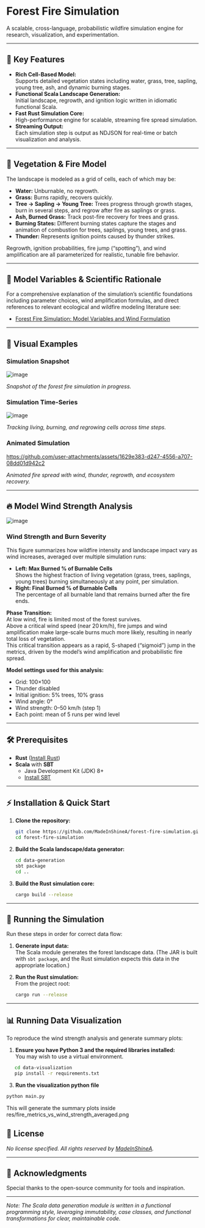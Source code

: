 # Forest Fire Simulation

A scalable, cross-language, probabilistic wildfire simulation engine for research, visualization, and experimentation.

---

## 🚀 Key Features

- **Rich Cell-Based Model:**  
  Supports detailed vegetation states including water, grass, tree, sapling, young tree, ash, and dynamic burning stages.
- **Functional Scala Landscape Generation:**  
  Initial landscape, regrowth, and ignition logic written in idiomatic functional Scala.
- **Fast Rust Simulation Core:**  
  High-performance engine for scalable, streaming fire spread simulation.
- **Streaming Output:**  
  Each simulation step is output as NDJSON for real-time or batch visualization and analysis.

---

## 🌳 Vegetation & Fire Model

The landscape is modeled as a grid of cells, each of which may be:

- **Water:** Unburnable, no regrowth.
- **Grass:** Burns rapidly, recovers quickly.
- **Tree → Sapling → Young Tree:** Trees progress through growth stages, burn in several steps, and regrow after fire as saplings or grass.
- **Ash, Burned Grass:** Track post-fire recovery for trees and grass.
- **Burning States:** Different burning states capture the stages and animation of combustion for trees, saplings, young trees, and grass.
- **Thunder:** Represents ignition points caused by thunder strikes.

Regrowth, ignition probabilities, fire jump (“spotting”), and wind amplification are all parameterized for realistic, tunable fire behavior.

---

## 📄 Model Variables & Scientific Rationale

For a comprehensive explanation of the simulation’s scientific foundations including parameter choices, wind amplification formulas, and direct references to relevant ecological and wildfire modeling literature see:
- [Forest Fire Simulation: Model Variables and Wind Formulation](https://github.com/MadeInShineA/forest-fire-simulation/blob/main/forest_fire_simulation_model.md)

---

## 🌲 Visual Examples

### Simulation Snapshot

![image](https://github.com/user-attachments/assets/ddc16b5c-2091-49d3-a7bb-b463b98525d1)
  
*Snapshot of the forest fire simulation in progress.*


### Simulation Time-Series

![image](https://github.com/user-attachments/assets/576d7dda-55ae-4503-ab1f-0c6c12347b1e)

*Tracking living, burning, and regrowing cells across time steps.*


### Animated Simulation



https://github.com/user-attachments/assets/1629e383-d247-4556-a707-08dd01d942c2



*Animated fire spread with wind, thunder, regrowth, and ecosystem recovery.*

---

## 🔥 Model Wind Strength Analysis
![image](https://github.com/user-attachments/assets/27a6d51d-10bf-4f65-a89f-a8e08e2a48c1)

### Wind Strength and Burn Severity

This figure summarizes how wildfire intensity and landscape impact vary as wind increases, averaged over multiple simulation runs:

- **Left: Max Burned % of Burnable Cells**  
  Shows the highest fraction of living vegetation (grass, trees, saplings, young trees) burning simultaneously at any point, per simulation.
- **Right: Final Burned % of Burnable Cells**  
  The percentage of all burnable land that remains burned after the fire ends.

**Phase Transition:**  
At low wind, fire is limited most of the forest survives.  
Above a critical wind speed (near 20 km/h), fire jumps and wind amplification make large-scale burns much more likely, resulting in nearly total loss of vegetation.  
This critical transition appears as a rapid, S-shaped (“sigmoid”) jump in the metrics, driven by the model’s wind amplification and probabilistic fire spread.

**Model settings used for this analysis:**  
- Grid: 100×100  
- Thunder disabled  
- Initial ignition: 5% trees, 10% grass  
- Wind angle: 0°  
- Wind strength: 0–50 km/h (step 1)  
- Each point: mean of 5 runs per wind level

---
## 🛠 Prerequisites

- **Rust** ([Install Rust](https://www.rust-lang.org/tools/install))
- **Scala** with **SBT**
  - Java Development Kit (JDK) 8+
  - [Install SBT](https://www.scala-sbt.org/download.html)

---

## ⚡ Installation & Quick Start

1. **Clone the repository:**
    ```bash
    git clone https://github.com/MadeInShineA/forest-fire-simulation.git
    cd forest-fire-simulation
    ```

2. **Build the Scala landscape/data generator:**
    ```bash
    cd data-generation
    sbt package
    cd ..
    ```

3. **Build the Rust simulation core:**
    ```bash
    cargo build --release
    ```

---

## 🚦 Running the Simulation

Run these steps in order for correct data flow:

1. **Generate input data:**  
   The Scala module generates the forest landscape data. (The JAR is built with `sbt package`, and the Rust simulation expects this data in the appropriate location.)

2. **Run the Rust simulation:**  
   From the project root:
   ```bash
   cargo run --release
   ```
---

## 📊 Running Data Visualization

To reproduce the wind strength analysis and generate summary plots:

 1. **Ensure you have Python 3 and the required libraries installed:**   
  You may wish to use a virtual environment.
  ```bash
     cd data-visualization
     pip install -r requirements.txt
  ```
   
  
 3. **Run the visualization python file**
   ```bash
   python main.py
   ```
This will generate the summary plots inside res/fire_metrics_vs_wind_strength_averaged.png 

## 📄 License

*No license specified. All rights reserved by [MadeInShineA](https://github.com/MadeInShineA).*

---

## 🙏 Acknowledgments

Special thanks to the open-source community for tools and inspiration.

---

*Note: The Scala data generation module is written in a functional programming style, leveraging immutability, case classes, and functional transformations for clear, maintainable code.*
